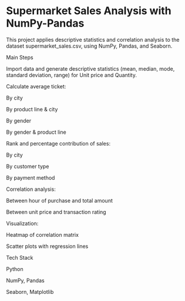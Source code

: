 # Supermarket Sales Analysis with NumPy-Pandas

This project applies descriptive statistics and correlation analysis to the dataset supermarket_sales.csv, using NumPy, Pandas, and Seaborn.

Main Steps

Import data and generate descriptive statistics (mean, median, mode, standard deviation, range) for Unit price and Quantity.

Calculate average ticket:

By city

By product line & city

By gender

By gender & product line

Rank and percentage contribution of sales:

By city

By customer type

By payment method

Correlation analysis:

Between hour of purchase and total amount

Between unit price and transaction rating

Visualization:

Heatmap of correlation matrix

Scatter plots with regression lines

Tech Stack

Python

NumPy, Pandas

Seaborn, Matplotlib
